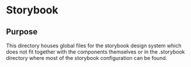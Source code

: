 # Storybook

## Purpose

This directory houses global files for the storybook design system which does not fit together with the components themselves
or in the .storybook directory where most of the storybook configuration can be found.
